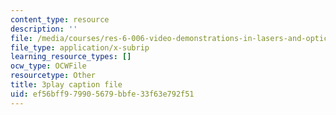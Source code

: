 ```yaml
---
content_type: resource
description: ''
file: /media/courses/res-6-006-video-demonstrations-in-lasers-and-optics-spring-2008/ef56bff979905679bbfe33f63e792f51_95M4uD6WsSE.vtt
file_type: application/x-subrip
learning_resource_types: []
ocw_type: OCWFile
resourcetype: Other
title: 3play caption file
uid: ef56bff9-7990-5679-bbfe-33f63e792f51
---
```

